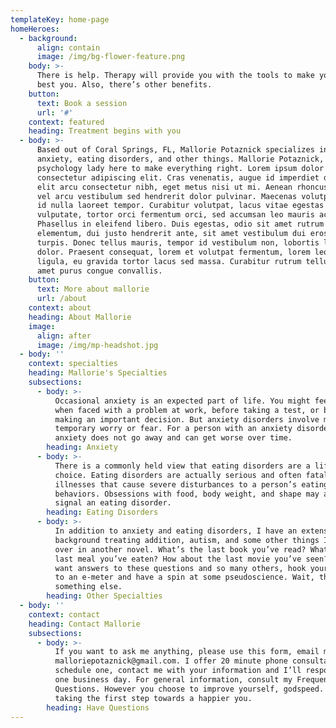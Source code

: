 ```yaml
---
templateKey: home-page
homeHeroes:
  - background:
      align: contain
      image: /img/bg-flower-feature.png
    body: >-
      There is help. Therapy will provide you with the tools to make you the
      best you. Also, there’s other benefits.
    button:
      text: Book a session
      url: '#'
    context: featured
    heading: Treatment begins with you
  - body: >-
      Based out of Coral Springs, FL, Mallorie Potaznick specializes in treating
      anxiety, eating disorders, and other things. Mallorie Potaznick, LMHC is a
      psychology lady here to make everything right. Lorem ipsum dolor sit amet
      consectetur adipiscing elit. Cras venenatis, augue id imperdiet dignissim,
      elit arcu consectetur nibh, eget metus nisi ut mi. Aenean rhoncus magna
      vel arcu vestibulum sed hendrerit dolor pulvinar. Maecenas volutpat sapien
      id nulla laoreet tempor. Curabitur volutpat, lacus vitae egestas
      vulputate, tortor orci fermentum orci, sed accumsan leo mauris ac enim.
      Phasellus in eleifend libero. Duis egestas, odio sit amet rutrum
      elementum, dui justo hendrerit ante, sit amet vestibulum dui eros eget
      turpis. Donec tellus mauris, tempor id vestibulum non, lobortis lobortis
      dolor. Praesent consequat, lorem et volutpat fermentum, lorem leo faucibus
      ligula, eu gravida tortor lacus sed massa. Curabitur rutrum tellus sit
      amet purus congue convallis.
    button:
      text: More about mallorie
      url: /about
    context: about
    heading: About Mallorie
    image:
      align: after
      image: /img/mp-headshot.jpg
  - body: ''
    context: specialties
    heading: Mallorie's Specialties
    subsections:
      - body: >-
          Occasional anxiety is an expected part of life. You might feel anxious
          when faced with a problem at work, before taking a test, or before
          making an important decision. But anxiety disorders involve more than
          temporary worry or fear. For a person with an anxiety disorder, the
          anxiety does not go away and can get worse over time.
        heading: Anxiety
      - body: >-
          There is a commonly held view that eating disorders are a lifestyle
          choice. Eating disorders are actually serious and often fatal
          illnesses that cause severe disturbances to a person’s eating
          behaviors. Obsessions with food, body weight, and shape may also
          signal an eating disorder.
        heading: Eating Disorders
      - body: >-
          In addition to anxiety and eating disorders, I have an extensive
          background treating addition, autism, and some other things I’ll go
          over in another novel. What’s the last book you’ve read? What’s the
          last meal you’ve eaten? How about the last movie you’ve seen? If you
          want answers to these questions and so many others, hook yourself up
          to an e-meter and have a spin at some pseudoscience. Wait, that’s
          something else.
        heading: Other Specialties
  - body: ''
    context: contact
    heading: Contact Mallorie
    subsections:
      - body: >-
          If you want to ask me anything, please use this form, email me at
          malloriepotaznick@gmail.com. I offer 20 minute phone consultations. To
          schedule one, contact me with your information and I’ll respond within
          one business day. For general information, consult my Frequently Asked
          Questions. However you choose to improve yourself, godspeed. You’re
          taking the first step towards a happier you.
        heading: Have Questions
---
```



